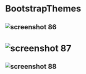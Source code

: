 # BootstrapThemes 

## ![screenshot 86](https://user-images.githubusercontent.com/31169310/39627542-e55cae30-4fc3-11e8-8a75-71f841580bd6.png)

# ![screenshot 87](https://user-images.githubusercontent.com/31169310/39627544-e59c1296-4fc3-11e8-8bcd-c29221ad4c43.png)


## ![screenshot 88](https://user-images.githubusercontent.com/31169310/39627537-e4ad843c-4fc3-11e8-9608-714e0fd8689e.png)



